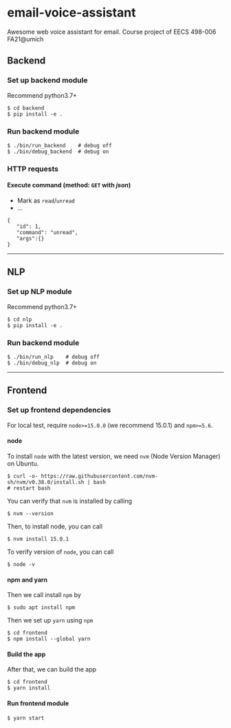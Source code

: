 # email-voice-assistant
Awesome web voice assistant for email. Course project of EECS 498-006 FA21@umich

## Backend
### Set up backend module
Recommend python3.7+
```
$ cd backend
$ pip install -e .
```
### Run backend module
```
$ ./bin/run_backend    # debug off
$ ./bin/debug_backend  # debug on
```
### HTTP requests
#### Execute command (method: `GET` with _json_)
- Mark as `read`/`unread`
- ...

```
{
   "id": 1,
   "command": "unread",
   "args":{}
}

```
---

## NLP
### Set up NLP module
Recommend python3.7+
```
$ cd nlp
$ pip install -e .
```
### Run backend module
```
$ ./bin/run_nlp    # debug off
$ ./bin/debug_nlp  # debug on
```
---

## Frontend
### Set up frontend dependencies
For local test, require `node>=15.0.0` (we recommend 15.0.1) and `npm>=5.6`.

#### node
To install `node` with the latest version, we need `nvm` (Node Version Manager) on Ubuntu.
```
$ curl -o- https://raw.githubusercontent.com/nvm-sh/nvm/v0.38.0/install.sh | bash
# restart bash
```
You can verify that `nvm` is installed by calling
```
$ nvm --version
```
Then, to install node, you can call
```
$ nvm install 15.0.1
```
To verify version of `node`, you can call
```
$ node -v
```

#### npm and yarn
Then we call install `npm` by
```
$ sudo apt install npm
```
Then we set up `yarn` using `npm`
```
$ cd frontend
$ npm install --global yarn
```

#### Build the app
After that, we can build the app
```
$ cd frontend
$ yarn install
```
#### Run frontend module
```
$ yarn start
```
